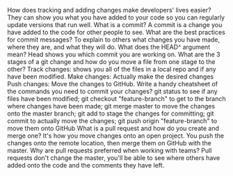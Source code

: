 How does tracking and adding changes make developers' lives easier?  They can show you what you have added to your code so you can regularly update versions that run well.
What is a commit? A commit is a change you have added to the code for other people to see.
What are the best practices for commit messages? To explain to others what changes you have made, where they are, and what they will do.
What does the HEAD^ argument mean? Head shows you which commit you are working on.
What are the 3 stages of a git change and how do you move a file from one stage to the other? 
  Track changes: shows you all of the files in a local repo and if any have been modified. 
  Make changes: Actually make the desired changes
  Push changes: Move the changes to GitHub.
Write a handy cheatsheet of the commands you need to commit your changes? git status to see if any files have been modified; git checkout "feature-branch" to get to the branch where changes have been made; git merge master to move the changes onto the master branch; git add to stage the changes for committing; git commit to actually move the changes; git push origin "feature-branch" to move them onto GitHub
What is a pull request and how do you create and merge one? It's how you move changes onto an open project. You push the changes onto the remote location, then merge them on GitHub with the master.
Why are pull requests preferred when working with teams? Pull requests don't change the master, you'll be able to see where others have added onto the code and the comments they have left.
